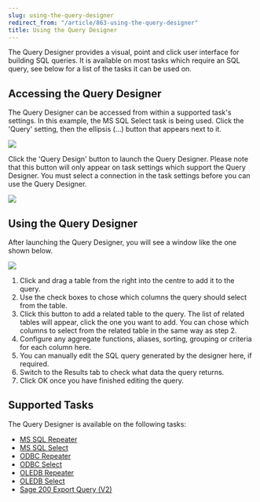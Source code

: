 ```yaml
---
slug: using-the-query-designer
redirect_from: "/article/863-using-the-query-designer"
title: Using the Query Designer
---
```

The Query Designer provides a visual, point and click user interface for building SQL queries. It is available on most tasks which require an SQL query, see below for a list of the tasks it can be used on.

## Accessing the Query Designer
The Query Designer can be accessed from within a supported task's settings. In this example, the MS SQL Select task is being used. Click the 'Query' setting, then the ellipsis (...) button that appears next to it.

![](https://s3.amazonaws.com/helpscout.net/docs/assets/565effd4c697915b26a5c620/images/578f7e63c6979160ca145451/file-gUDkmyUMwX.png)

Click the 'Query Design' button to launch the Query Designer. Please note that this button will only appear on task settings which support the Query Designer. You must select a connection in the task settings before you can use the Query Designer.

![](https://s3.amazonaws.com/helpscout.net/docs/assets/565effd4c697915b26a5c620/images/578f7f3890336029360373dd/file-CjCKFjwHiW.png)

## Using the Query Designer
After launching the Query Designer, you will see a window like the one shown below.

![](https://s3.amazonaws.com/helpscout.net/docs/assets/565effd4c697915b26a5c620/images/578f852fc6979160ca145488/file-XRh8WSDtQe.png)

1. Click and drag a table from the right into the centre to add it to the query.
2. Use the check boxes to chose which columns the query should select from the table.
3. Click this button to add a related table to the query. The list of related tables will appear, click the one you want to add. You can chose which columns to select from the related table in the same way as step 2.
4. Configure any aggregate functions, aliases, sorting, grouping or criteria for each column here.
5. You can manually edit the SQL query generated by the designer here, if required.
6. Switch to the Results tab to check what data the query returns.
7. Click OK once you have finished editing the query.

## Supported Tasks
The Query Designer is available on the following tasks:

 * [MS SQL Repeater](ms-sql-repeater)
 * [MS SQL Select](ms-sql-select)
 * [ODBC Repeater](odbc-repeater)
 * [ODBC Select](odbc-select)
 * [OLEDB Repeater](oledb-repeater)
 * [OLEDB Select](oledb-select)
 * [Sage 200 Export Query (V2)](exporting-custom-data-from-sage-200-v2)